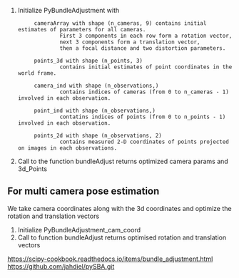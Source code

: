 1) Initialize PyBundleAdjustment with 
            
            cameraArray with shape (n_cameras, 9) contains initial estimates of parameters for all cameras.
                    First 3 components in each row form a rotation vector,
                    next 3 components form a translation vector,
                    then a focal distance and two distortion parameters.
                    
            points_3d with shape (n_points, 3)
                    contains initial estimates of point coordinates in the world frame.

            camera_ind with shape (n_observations,)
                    contains indices of cameras (from 0 to n_cameras - 1) involved in each observation.

            point_ind with shape (n_observations,)
                    contatins indices of points (from 0 to n_points - 1) involved in each observation.

            points_2d with shape (n_observations, 2)
                    contains measured 2-D coordinates of points projected on images in each observations.

2) Call to the function bundleAdjust returns optimized camera params and 3d_Points


## For multi camera pose estimation
We take camera coordinates along with the 3d coordinates and optimize the rotation and translation vectors

1) Initialize PyBundleAdjustment_cam_coord
2) Call to function bundleAdjust returns optimised rotation and translation vectors

https://scipy-cookbook.readthedocs.io/items/bundle_adjustment.html
https://github.com/jahdiel/pySBA.git
